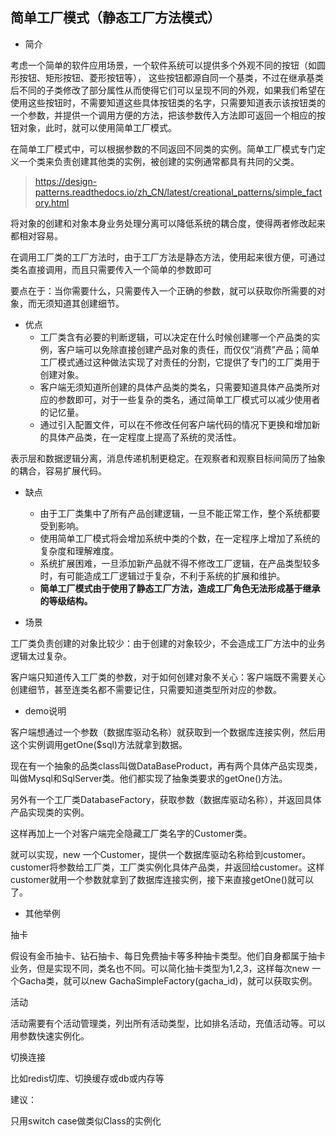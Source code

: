 ## 简单工厂模式（静态工厂方法模式）

- 简介

考虑一个简单的软件应用场景，一个软件系统可以提供多个外观不同的按钮（如圆形按钮、矩形按钮、菱形按钮等）， 这些按钮都源自同一个基类，不过在继承基类后不同的子类修改了部分属性从而使得它们可以呈现不同的外观，如果我们希望在使用这些按钮时，不需要知道这些具体按钮类的名字，只需要知道表示该按钮类的一个参数，并提供一个调用方便的方法，把该参数传入方法即可返回一个相应的按钮对象，此时，就可以使用简单工厂模式。

在简单工厂模式中，可以根据参数的不同返回不同类的实例。简单工厂模式专门定义一个类来负责创建其他类的实例，被创建的实例通常都具有共同的父类。
> https://design-patterns.readthedocs.io/zh_CN/latest/creational_patterns/simple_factory.html

将对象的创建和对象本身业务处理分离可以降低系统的耦合度，使得两者修改起来都相对容易。

在调用工厂类的工厂方法时，由于工厂方法是静态方法，使用起来很方便，可通过类名直接调用，而且只需要传入一个简单的参数即可

要点在于：当你需要什么，只需要传入一个正确的参数，就可以获取你所需要的对象，而无须知道其创建细节。

- 优点
  - 工厂类含有必要的判断逻辑，可以决定在什么时候创建哪一个产品类的实例，客户端可以免除直接创建产品对象的责任，而仅仅“消费”产品；简单工厂模式通过这种做法实现了对责任的分割，它提供了专门的工厂类用于创建对象。
  - 客户端无须知道所创建的具体产品类的类名，只需要知道具体产品类所对应的参数即可，对于一些复杂的类名，通过简单工厂模式可以减少使用者的记忆量。
  - 通过引入配置文件，可以在不修改任何客户端代码的情况下更换和增加新的具体产品类，在一定程度上提高了系统的灵活性。


表示层和数据逻辑分离，消息传递机制更稳定。在观察者和观察目标间简历了抽象的耦合，容易扩展代码。

- 缺点
  - 由于工厂类集中了所有产品创建逻辑，一旦不能正常工作，整个系统都要受到影响。
  - 使用简单工厂模式将会增加系统中类的个数，在一定程序上增加了系统的复杂度和理解难度。
  - 系统扩展困难，一旦添加新产品就不得不修改工厂逻辑，在产品类型较多时，有可能造成工厂逻辑过于复杂，不利于系统的扩展和维护。
  - **简单工厂模式由于使用了静态工厂方法，造成工厂角色无法形成基于继承的等级结构。**

- 场景

工厂类负责创建的对象比较少：由于创建的对象较少，不会造成工厂方法中的业务逻辑太过复杂。

客户端只知道传入工厂类的参数，对于如何创建对象不关心：客户端既不需要关心创建细节，甚至连类名都不需要记住，只需要知道类型所对应的参数。

- demo说明

客户端想通过一个参数（数据库驱动名称）就获取到一个数据库连接实例，然后用这个实例调用getOne($sql)方法就拿到数据。

现在有一个抽象的品类class叫做DataBaseProduct，再有两个具体产品实现类，叫做Mysql和SqlServer类。他们都实现了抽象类要求的getOne()方法。

另外有一个工厂类DatabaseFactory，获取参数（数据库驱动名称），并返回具体产品实现类的实例。

这样再加上一个对客户端完全隐藏工厂类名字的Customer类。

就可以实现，new 一个Customer，提供一个数据库驱动名称给到customer。customer将参数给工厂类，工厂类实例化具体产品类，并返回给customer。这样customer就用一个参数就拿到了数据库连接实例，接下来直接getOne()就可以了。


- 其他举例

抽卡

假设有金币抽卡、钻石抽卡、每日免费抽卡等多种抽卡类型。他们自身都属于抽卡业务，但是实现不同，类名也不同。可以简化抽卡类型为1,2,3，这样每次new 一个Gacha类，就可以new GachaSimpleFactory(gacha_id)，就可以获取实例。

活动

活动需要有个活动管理类，列出所有活动类型，比如排名活动，充值活动等。可以用参数快速实例化。

切换连接

比如redis切库、切换缓存或db或内存等


建议：

只用switch case做类似Class的实例化